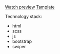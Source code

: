 [Watch preview](https://honcaharoyara.github.io/porten_lending/dest/index.html)
[Tamplate](https://www.figma.com/file/tmj9ugjm6qJMgZ313BEGOl/%D0%94%D0%97-1---%D0%9B%D0%9F-%D0%A7%D0%B0%D1%81%D0%BE%D0%B2)

Technology stack:
- html
- scss
- js
- bootstrap
- swiper
